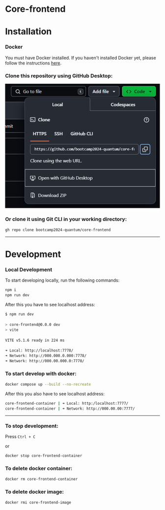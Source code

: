 # Core-frontend

# Installation

### Docker

You must have Docker installed. If you haven't installed Docker yet, please follow the instructions [here](https://docs.docker.com/get-docker/).

### Clone this repository using GitHub Desktop:

![](/public/installation.png)

### Or clone it using Git CLI in your working directory:

```bash
gh repo clone bootcamp2024-quantum/core-frontend
```

---

# Development

### Local Development

To start developing locally, run the following commands:

```bash
npm i
npm run dev
```

After this you have to see localhost address:

```bash
$ npm run dev

> core-frontend@0.0.0 dev
> vite

VITE v5.1.6 ready in 224 ms

➜ Local: http://localhost:7778/
➜ Network: http://000.000.0.000:7778/
➜ Network: http://000.00.000.0:7778/
```

### To start develop with docker:

```bash
docker compose up --build --no-recreate
```

After this you also have to see localhost address:

```bash
core-frontend-container | ➜ Local: http:/localhost:7777/
core-frontend-container | ➜ Network: http://000.00.00:7777/
```

---

### To stop development:

Press `Ctrl + C`

or

```bash
docker stop core-frontend-container
```

### To delete docker container:

```bash
docker rm core-frontend-container
```

### To delete docker image:

```bash
docker rmi core-frontend-image
```
